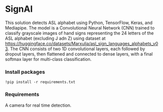 # SignAI
This solution detects ASL alphabet using Python, TensorFlow, Keras, and Mediapipe. The model is a Convolutional Neural Network (CNN) trained to classify grayscale images of hand signs representing the 24 letters of the ASL alphabet (excluding J adn Z) using dataset at https://huggingface.co/datasets/Marxulia/asl_sign_languages_alphabets_v03. The CNN consists of two 1D convolutional layers, each followed by dropout layers, then flattened and connected to dense layers, with a final softmax layer for multi-class classification.

### Install packages
` !pip install -r requirements.txt `

### Requirements
A camera for real time detection. 
